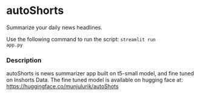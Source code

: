# autoShorts

Summarize your daily news headlines.

Use the following command to run the script: <code>streamlit run app.py </code>

### Description

autoShorts is news summarizer app built on t5-small model, and fine tuned on Inshorts Data. The fine tuned model is available on hugging face at: https://huggingface.co/munjulurik/autoShots



